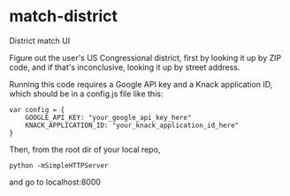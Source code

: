 # match-district
District match UI

Figure out the user's US Congressional district, first by looking it up by ZIP code, and if that's inconclusive, looking it up by street address.

Running this code requires a Google API key and a Knack application ID, which should be in a config.js file like this:
```
var config = {
    GOOGLE_API_KEY: "your_google_api_key_here"
    KNACK_APPLICATION_ID: "your_knack_application_id_here"
}
```

Then, from the root dir of your local repo,
```
python -mSimpleHTTPServer
```
and go to localhost:8000
